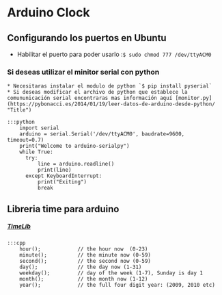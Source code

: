 # Arduino Clock

## Configurando los puertos en Ubuntu
  * Habilitar el puerto para poder usarlo :`$ sudo chmod 777 /dev/ttyACM0`
  ### Si deseas utilizar el minitor serial con python
    * Necesitaras instalar el modulo de python `$ pip install pyserial`
    * Si deseas modificar el archivo de python que establece la comununicación serial encontraras mas información aquí [monitor.py](https://pybonacci.es/2014/01/19/leer-datos-de-arduino-desde-python/ "Title")

    :::python
        import serial
        arduino = serial.Serial('/dev/ttyACM0', baudrate=9600, timeout=0.7)
        print("Welcome to arduino-serialpy")
        while True:
          try:
              line = arduino.readline()
              print(line)
          except KeyboardInterrupt:
              print("Exiting")
              break


## Libreria time para arduino
  ##### [TimeLib](https://github.com/PaulStoffregen/Time)

    :::cpp
        hour();            // the hour now  (0-23)
        minute();          // the minute now (0-59)
        second();          // the second now (0-59)
        day();             // the day now (1-31)
        weekday();         // day of the week (1-7), Sunday is day 1
        month();           // the month now (1-12)
        year();            // the full four digit year: (2009, 2010 etc)
